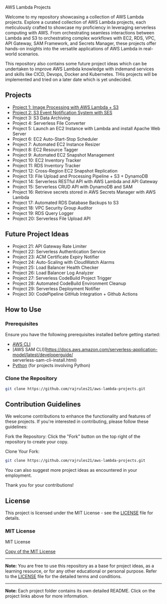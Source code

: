 AWS Lambda Projects

Welcome to my repository showcasing a collection of AWS Lambda projects. Explore a curated collection of AWS Lambda projects, each meticulously crafted to showcase my proficiency in leveraging serverless computing with AWS. From orchestrating seamless interactions between Lambda and S3 to orchestrating complex workflows with EC2, RDS, VPC, API Gateway, SAM Framework, and Secrets Manager, these projects offer hands-on insights into the versatile applications of AWS Lambda in real-world scenarios.

This repository also contains some future project ideas which can be undertaken to improve AWS Lambda knowledge with indemand services and skills like CICD, Devops, Docker and Kubernetes. THis projects will be implemented and tried on a later date which is yet undecided.

## Projects

- [Project 1: Image Processing with AWS Lambda + S3](https://github.com/rajrules21/aws-lambda-projects/tree/a5501b8dda1265edf4c6a076485deb8b1abb4b88/Project-1)
- [Project 2: S3 Event Notification System with SES](https://github.com/rajrules21/aws-lambda-projects/tree/d1e2cca0863b521f5e4720e054452e36bca99129/Project-2)
- Project 3: S3 Data Archiving
- Project 4: Serverless File Converter
- Project 5: Launch an EC2 Instance with Lambda and install Apache Web Server
- Project 6: EC2 Auto-Start-Stop Scheduler
- Project 7: Automated EC2 Instance Resizer
- Project 8: EC2 Resource Tagger
- Project 9: Automated EC2 Snapshot Management
- Project 10: EC2 Inventory Tracker
- Project 11: RDS Inventory Tracker
- Project 12: Cross-Region EC2 Snapshot Replication
- Project 13: File Upload and Processing Pipeline + S3 + DynamoDB
- Project 14: Serverless RESTful API with AWS Lambda and API Gateway
- Project 15: Serverless CRUD API with DynamoDB and SAM
- Project 16: Retrieve secrets stored in AWS Secrets Manager with AWS Lambda
- Project 17: Automated RDS Database Backups to S3
- Project 18: VPC Security Group Auditor
- Project 19: RDS Query Logger
- Project 20: Serverless File Upload API

## Future Project Ideas

- Project 21: API Gateway Rate Limiter
- Project 22: Serverless Authentication Service
- Project 23: ACM Certificate Expiry Notifier
- Project 24: Auto-Scaling with CloudWatch Alarms
- Project 25: Load Balancer Health Checker
- Project 26: Load Balancer Log Analyzer
- Project 27: Serverless CodeBuild Project Trigger
- Project 28: Automated CodeBuild Environment Cleanup
- Project 29: Serverless Deployment Notifier
- Project 30: CodePipeline GitHub Integration + Github Actions





## How to Use

### Prerequisites

Ensure you have the following prerequisites installed before getting started:

- [AWS CLI](https://aws.amazon.com/cli/)
- [AWS SAM CLI](https://docs.aws.amazon.com/serverless-application-model/latest/developerguide/     
  serverless-sam-cli-install.html)
- [Python](https://www.python.org/) (for projects involving Python)


### Clone the Repository

```bash
git clone https://github.com/rajrules21/aws-lambda-projects.git
```

## Contribution Guidelines

We welcome contributions to enhance the functionality and features of these projects. If you're interested in contributing, please follow these guidelines:

Fork the Repository:
Click the "Fork" button on the top right of the repository to create your copy.

Clone Your Fork:

```bash
git clone https://github.com/rajrules21/aws-lambda-projects.git
```
You can also suggest more project ideas as encountered in your employment.

Thank you for your contributions!

## License

This project is licensed under the MIT License - see the [LICENSE](LICENSE) file for details.

### MIT License

MIT License

[Copy of the MIT License](http://opensource.org/licenses/MIT)

---

**Note:** You are free to use this repository as a base for project ideas, as a learning resource, or for any other educational or personal purpose. Refer to the [LICENSE](LICENSE) file for the detailed terms and conditions.


---

**Note:** Each project folder contains its own detailed README. Click on the project links above for more information.

